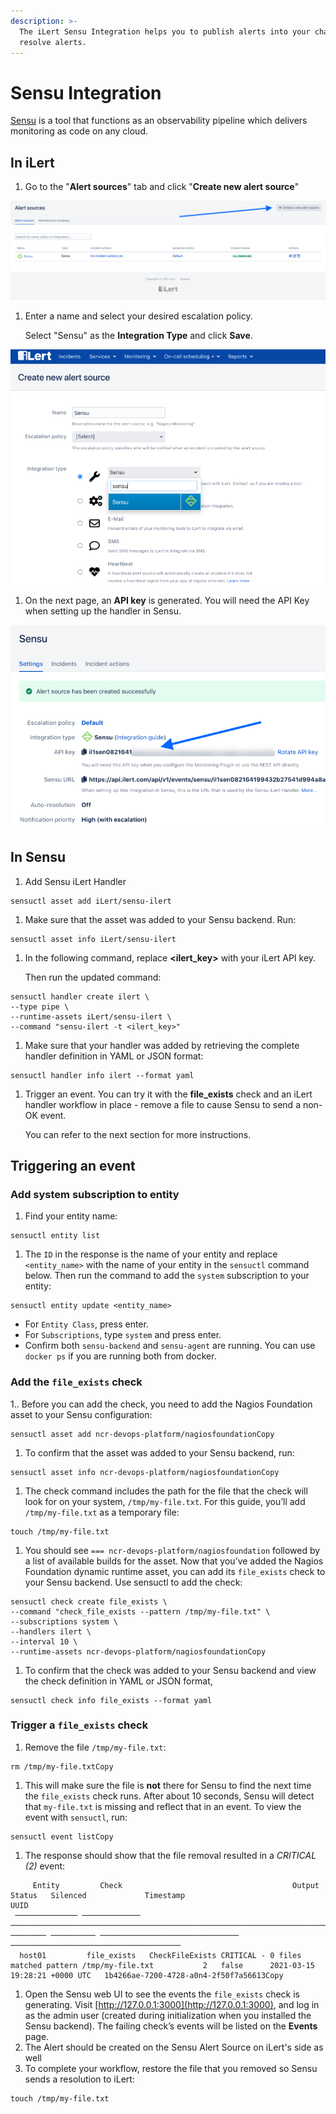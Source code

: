 ```yaml
---
description: >-
  The iLert Sensu Integration helps you to publish alerts into your channels or
  resolve alerts.
---
```


# Sensu Integration

[Sensu](https://sensu.io/) is a tool that functions as an observability pipeline which delivers monitoring as code on any cloud.

## In iLert

1. Go to the "**Alert sources**" tab and click "**Create new alert source**"

![](../.gitbook/assets/screenshot-cloudelca.ilert.com-2021.08.31-21_08_34.png)

1. Enter a name and select your desired escalation policy.   

   Select "Sensu" as the **Integration Type** and click **Save**.

![](../.gitbook/assets/screenshot-cloudelca.ilert.com-2021.08.31-21_04_34.png)

1. On the next page, an **API key** is generated. You will need the API Key when setting up the handler in Sensu.

![](../.gitbook/assets/screenshot-cloudelca.ilert.com-2021.08.31-21_05_48.png)

## In Sensu

1. Add Sensu iLert Handler

```text
sensuctl asset add iLert/sensu-ilert
```

1. Make sure that the asset was added to your Sensu backend. Run:

```text
sensuctl asset info iLert/sensu-ilert
```

1. In the following command, replace **&lt;ilert\_key&gt;** with your iLert API key.   

   Then run the updated command:

```text
sensuctl handler create ilert \
--type pipe \
--runtime-assets iLert/sensu-ilert \
--command "sensu-ilert -t <ilert_key>"
```

1. Make sure that your handler was added by retrieving the complete handler definition in YAML or JSON format:

```text
sensuctl handler info ilert --format yaml
```

1. Trigger an event. You can try it with the **file\_exists** check and an iLert handler workflow in place - remove a file to cause Sensu to send a non-OK event.  

   You can refer to the next section for more instructions.

## Triggering an event

### Add system subscription to entity

1. Find your entity name:

```text
sensuctl entity list
```

1. The `ID` in the response is the name of your entity and replace `<entity_name>` with the name of your entity in the `sensuctl` command below. Then run the command to add the `system` subscription to your entity:

```text
sensuctl entity update <entity_name>
```

* For `Entity Class`, press enter.
* For `Subscriptions`, type `system` and press enter.
* Confirm both `sensu-backend` and `sensu-agent` are running. You can use `docker ps` if you are running both from docker.

### Add the `file_exists` check <a id="add-the-file_exists-check"></a>

1.. Before you can add the check, you need to add the Nagios Foundation asset to your Sensu configuration:

```text
sensuctl asset add ncr-devops-platform/nagiosfoundationCopy
```

1. To confirm that the asset was added to your Sensu backend, run:

```text
sensuctl asset info ncr-devops-platform/nagiosfoundationCopy
```

1. The check command includes the path for the file that the check will look for on your system, `/tmp/my-file.txt`. For this guide, you’ll add `/tmp/my-file.txt` as a temporary file:

```text
touch /tmp/my-file.txt
```

1. You should see `=== ncr-devops-platform/nagiosfoundation` followed by a list of available builds for the asset. Now that you’ve added the Nagios Foundation dynamic runtime asset, you can add its `file_exists` check to your Sensu backend. Use sensuctl to add the check:

```text
sensuctl check create file_exists \
--command "check_file_exists --pattern /tmp/my-file.txt" \
--subscriptions system \
--handlers ilert \
--interval 10 \
--runtime-assets ncr-devops-platform/nagiosfoundationCopy
```

1. To confirm that the check was added to your Sensu backend and view the check definition in YAML or JSON format,

```text
sensuctl check info file_exists --format yaml
```

### Trigger a `file_exists` check <a id="trigger-an-event"></a>

1. Remove the file `/tmp/my-file.txt`:

```text
rm /tmp/my-file.txtCopy
```

1. This will make sure the file is **not** there for Sensu to find the next time the `file_exists` check runs. After about 10 seconds, Sensu will detect that `my-file.txt` is missing and reflect that in an event. To view the event with `sensuctl`, run:

```text
sensuctl event listCopy
```

1. The response should show that the file removal resulted in a _CRITICAL \(2\)_ event:

```text
     Entity         Check                                      Output                                   Status   Silenced             Timestamp                             UUID                  
 ────────────── ───────────── ──────────────────────────────────────────────────────────────────────── ──────── ────────── ─────────────────────────────── ────────────────────────────────────── 
  host01         file_exists   CheckFileExists CRITICAL - 0 files matched pattern /tmp/my-file.txt           2   false      2021-03-15 19:28:21 +0000 UTC   1b4266ae-7200-4728-a0n4-2f50f7a56613Copy
```

1. Open the Sensu web UI to see the events the `file_exists` check is generating. Visit [http://127.0.0.1:3000](http://127.0.0.1:3000), and log in as the admin user \(created during initialization when you installed the Sensu backend\). The failing check’s events will be listed on the **Events** page.
2. The Alert should be created on the Sensu Alert Source on iLert's side as well
3. To complete your workflow, restore the file that you removed so Sensu sends a resolution to iLert:

```text
touch /tmp/my-file.txt
```

